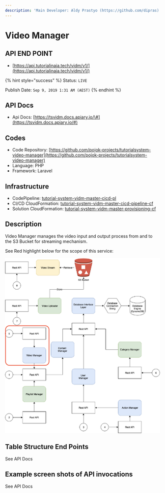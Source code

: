 ```yaml
---
description: 'Main Developer: Aldy Prastyo (https://github.com/dipras)'
---
```


# Video Manager

## API END POINT

* [https://api.tutorialinaja.tech/vidm/v1/](https://api.tutorialinaja.tech/vidm/v1/)

{% hint style="success" %}
Status: `LIVE`

Publish Date: `Sep 9, 2019 1:31 AM (AEST)`
{% endhint %}

## API Docs

* Api Docs: [https://tsvidm.docs.apiary.io/\#](https://tsvidm.docs.apiary.io/#)

## Codes

* Code Repository: [https://github.com/pojok-projects/tutorialsystem-video-manager](https://github.com/pojok-projects/tutorialsystem-video-manager)
* Language: PHP
* Framework: Laravel 

## Infrastructure

* CodePipeline: [tutorial-system-vidm-master-cicd-pl](https://ap-southeast-1.console.aws.amazon.com/codesuite/codepipeline/pipelines/tutorial-system-vidm-master-cicd-pl/view?region=ap-southeast-1)
* CI/CD CloudFormation: [tutorial-system-vidm-master-cicd-pipeline-cf](https://ap-southeast-1.console.aws.amazon.com/cloudformation/home?region=ap-southeast-1#/stacks/stackinfo?filteringText=vid&filteringStatus=active&viewNested=true&hideStacks=false&stackId=arn%3Aaws%3Acloudformation%3Aap-southeast-1%3A706415835325%3Astack%2Ftutorial-system-vidm-master-cicd-pipeline-cf%2F9da287a0-d24d-11e9-a870-02c89147ba84)
* Solution CloudFormation: [tutorial-system-vidm-master-provisioning-cf](https://ap-southeast-1.console.aws.amazon.com/cloudformation/home?region=ap-southeast-1#/stacks/stackinfo?filteringText=vid&filteringStatus=active&viewNested=true&hideStacks=false&stackId=arn%3Aaws%3Acloudformation%3Aap-southeast-1%3A706415835325%3Astack%2Ftutorial-system-vidm-master-provisioning-cf%2Ff1bfe2b0-d24d-11e9-be1a-064b1a6199c8)

## Description

Video Manager manages the video input and output process from and to the S3 Bucket for streaming mechanism.

See Red highlight below for the scope of this service: 

![](../.gitbook/assets/image%20%2829%29.png)

## Table Structure End Points

See API Docs

## Example screen shots of API invocations

See API Docs

